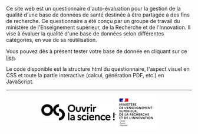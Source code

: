 Ce site web est un questionnaire d'auto-évaluation pour la gestion de la qualité d'une base de données de santé destinée à être partagée à des fins de recherche. Ce questionnaire a été conçu par un groupe de travail du ministère de l'Enseignement supérieur, de la Recherche et de l'Innovation. Il vise à évaluer la qualité d'une base de données selon différentes catégories, en vue de sa réutilisation.

Vous pouvez dès à présent tester votre base de donnée en cliquant sur ce [lien](https://rawcdn.githack.com/chupverse/QualiBDD/25c9cb98ffa3cd91237b9791d8fc04fe59123343/questionnaire.html).



Le code disponible est la structure html du questionnaire, l'aspect visuel en CSS et toute la partie interactive (calcul, génération PDF, etc.) en JavaScript.

---

<div align="center">
    <a href="https://www.ouvrirlascience.fr/accueil/" target="_blank" rel="noopener">
    <img src="Images/logo_ouvrir_science.png" alt="Logo ouvrir la science" class="photo photo-so" width="200" style="vertical-align: middle;">
  </a>
  <a href="https://www.enseignementsup-recherche.gouv.fr/fr" target="_blank" rel="noopener">
    <img src="Images/logo_MESRI.png" alt="Logo MESRI" class="photo photo-mesri" width="110" style="vertical-align: middle;">
  </a>
</div>